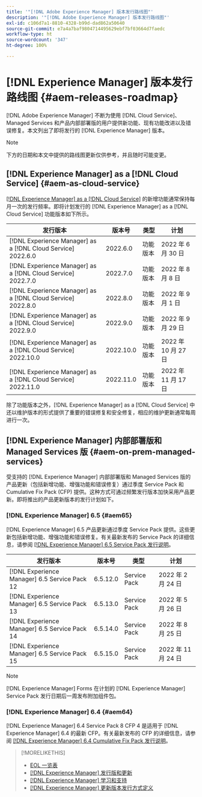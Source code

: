 ```yaml
---
title: '"[!DNL Adobe Experience Manager] 版本发行路线图"'
description: '"[!DNL Adobe Experience Manager] 版本发行路线图"'
exl-id: c106d7a1-8810-4328-b99d-dad862a50640
source-git-commit: e7a4a7baf9804714495629ebf7bf03664d7faedc
workflow-type: ht
source-wordcount: '347'
ht-degree: 100%

---
```


# [!DNL Experience Manager] 版本发行路线图 {#aem-releases-roadmap}

[!DNL Adobe Experience Manager] 不断为使用 [!DNL Cloud Service]、Managed Services 和产品内部部署版的用户提供新功能、现有功能改进以及错误修复。本文列出了即将发行的 [!DNL Experience Manager] 版本。

>[!NOTE]
>
>下方的日期和本文中提供的路线图更新仅供参考，并且随时可能变更。

## [!DNL Experience Manager] as a [!DNL Cloud Service] {#aem-as-cloud-service}

[[!DNL Experience Manager] as a  [!DNL Cloud Service]](https://experienceleague.adobe.com/docs/experience-manager-cloud-service/release-notes/home.html) 的新增功能通常保持每月一次的发行频率。即将计划发行的 [!DNL Experience Manager] as a [!DNL Cloud Service] 功能版本如下所示。

| 发行版本 | 版本号 | 类型 | 计划 |
|---|---|---|---|
| [!DNL Experience Manager] as a [!DNL Cloud Service] 2022.6.0 | 2022.6.0 | 功能版本 | 2022 年 6 月 30 日 |
| [!DNL Experience Manager] as a [!DNL Cloud Service] 2022.7.0 | 2022.7.0 | 功能版本 | 2022 年 8 月 8 日 |
| [!DNL Experience Manager] as a [!DNL Cloud Service] 2022.8.0 | 2022.8.0 | 功能版本 | 2022 年 9 月 1 日 |
| [!DNL Experience Manager] as a [!DNL Cloud Service] 2022.9.0 | 2022.9.0 | 功能版本 | 2022 年 9 月 29 日 |
| [!DNL Experience Manager] as a [!DNL Cloud Service] 2022.10.0 | 2022.10.0 | 功能版本 | 2022 年 10 月 27 日 |
| [!DNL Experience Manager] as a [!DNL Cloud Service] 2022.11.0 | 2022.11.0 | 功能版本 | 2022 年 11 月 17 日 |

除了功能版本之外，[!DNL Experience Manager] as a [!DNL Cloud Service] 中还以维护版本的形式提供了重要的错误修复和安全修复，相应的维护更新通常每周进行一次。

## [!DNL Experience Manager] 内部部署版和 Managed Services 版 {#aem-on-prem-managed-services}

受支持的 [!DNL Experience Manager] 内部部署版和 Managed Services 版的产品更新（包括新增功能、增强功能和错误修复）通过季度 Service Pack 和 Cumulative Fix Pack (CFP) 提供。这种方式可通过频繁发行版本加快采用产品更新。即将推出的产品更新版本的发行计划如下。

### [!DNL Experience Manager] 6.5 {#aem65}

[!DNL Experience Manager] 6.5 产品更新通过季度 Service Pack 提供。这些更新包括新增功能、增强功能和错误修复。有关最新发布的 Service Pack 的详细信息，请参阅 [[!DNL Experience Manager]  6.5 Service Pack 发行说明](https://experienceleague.adobe.com/docs/experience-manager-65/release-notes/service-pack/sp-release-notes.html)。

| 发行版本 | 版本号 | 类型 | 计划 |
|---|---|---|---|
| [!DNL Experience Manager] 6.5 Service Pack 12 | 6.5.12.0 | Service Pack | 2022 年 2 月 24 日 |
| [!DNL Experience Manager] 6.5 Service Pack 13 | 6.5.13.0 | Service Pack | 2022 年 5 月 26 日 |
| [!DNL Experience Manager] 6.5 Service Pack 14 | 6.5.14.0 | Service Pack | 2022 年 8 月 25 日 |
| [!DNL Experience Manager] 6.5 Service Pack 15 | 6.5.15.0 | Service Pack | 2022 年 11 月 24 日 |


>[!NOTE]
>
>[!DNL Experience Manager] Forms 在计划的 [!DNL Experience Manager] Service Pack 发行日期后一周发布附加组件包。

### [!DNL Experience Manager] 6.4 {#aem64}

[!DNL Experience Manager] 6.4 Service Pack 8 CFP 4 是适用于 [!DNL Experience Manager] 6.4 的最新 CFP。有关最新发布的 CFP 的详细信息，请参阅 [[!DNL Experience Manager] 6.4 Cumulative Fix Pack 发行说明](https://experienceleague.adobe.com/docs/experience-manager-64/release-notes/cfp-release-notes.html)。

>[!MORELIKETHIS]
>
>* [EOL 一览表](https://helpx.adobe.com/cn/support/programs/eol-matrix.html)
>* [[!DNL Experience Manager]  发行版和更新](https://helpx.adobe.com/cn/experience-manager/aem-releases-updates.html)
>* [[!DNL Experience Manager]  学习和支持](https://helpx.adobe.com/cn/support/experience-manager.html)
>* [[!DNL Experience Manager]  更新版本发行方式定义](/help/update-release-vehicle-definitions.md)

